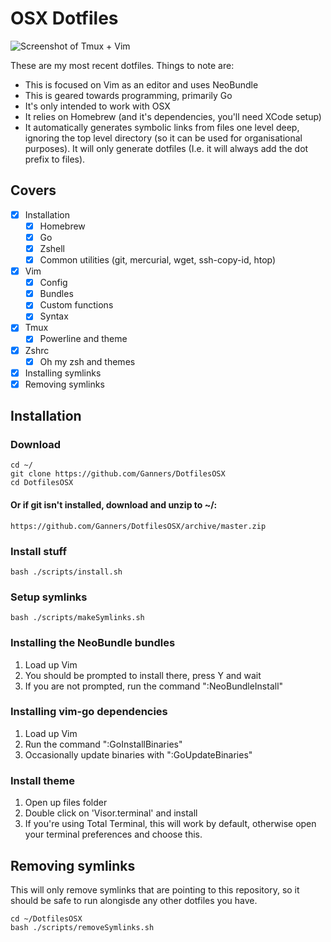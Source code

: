OSX Dotfiles
============

![Screenshot of Tmux + Vim](https://raw.github.com/Ganners/DotfilesOSX/master/files/screenshot_1.png)

These are my most recent dotfiles. Things to note are:

 + This is focused on Vim as an editor and uses NeoBundle
 + This is geared towards programming, primarily Go
 + It's only intended to work with OSX
 + It relies on Homebrew (and it's dependencies, you'll need XCode setup)
 + It automatically generates symbolic links from files one level deep,
   ignoring the top level directory (so it can be used for organisational
   purposes). It will only generate dotfiles (I.e. it will always add the dot
   prefix to files).

Covers
------

 + [x] Installation
   + [x] Homebrew
   + [x] Go
   + [x] Zshell
   + [x] Common utilities (git, mercurial, wget, ssh-copy-id, htop)
 + [x] Vim
   + [x] Config
   + [x] Bundles
   + [x] Custom functions
   + [x] Syntax
 + [x] Tmux
   + [x] Powerline and theme
 + [x] Zshrc
   + [x] Oh my zsh and themes
 + [x] Installing symlinks
 + [x] Removing symlinks

Installation
------------

### Download

    cd ~/
    git clone https://github.com/Ganners/DotfilesOSX
    cd DotfilesOSX

#### Or if git isn't installed, download and unzip to ~/:

    https://github.com/Ganners/DotfilesOSX/archive/master.zip

### Install stuff

    bash ./scripts/install.sh

### Setup symlinks

    bash ./scripts/makeSymlinks.sh

### Installing the NeoBundle bundles

 1. Load up Vim
 2. You should be prompted to install there, press Y and wait
 3. If you are not prompted, run the command ":NeoBundleInstall"

### Installing vim-go dependencies

 1. Load up Vim
 2. Run the command ":GoInstallBinaries"
 3. Occasionally update binaries with ":GoUpdateBinaries"

### Install theme

 1. Open up files folder
 2. Double click on 'Visor.terminal' and install
 3. If you're using Total Terminal, this will work by default, otherwise open
    your terminal preferences and choose this.

## Removing symlinks

This will only remove symlinks that are pointing to this repository, so it
should be safe to run alongisde any other dotfiles you have.

    cd ~/DotfilesOSX
    bash ./scripts/removeSymlinks.sh

